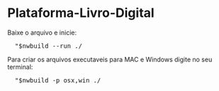 # Plataforma-Livro-Digital

Baixe o arquivo e inicie:
<br />
<div class="highlight highlight-json"><pre>
  <span class="pl-s"><span class="pl-pds">"</span>$nwbuild --run ./</span>
</pre></div>


Para criar os arquivos executaveis para MAC e Windows digite no seu terminal:
<br />
<div class="highlight highlight-json"><pre>
  <span class="pl-s"><span class="pl-pds">"</span>$nwbuild -p osx,win ./</span>
</pre></div>

